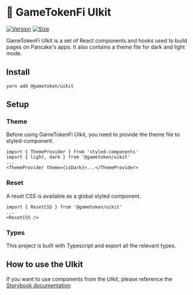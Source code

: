 # 🥞 GameTokenFi UIkit

[![Version](https://img.shields.io/npm/v/@gametoken/uikit)](https://www.npmjs.com/package/@gametoken/uikit) [![Size](https://img.shields.io/bundlephobia/min/@gametoken/uikit)](https://www.npmjs.com/package/@gametoken/uikit)

GameTokenFi UIkit is a set of React components and hooks used to build pages on Pancake's apps. It also contains a theme file for dark and light mode.

## Install

`yarn add @gametoken/uikit`

## Setup

### Theme

Before using GameTokenFi UIkit, you need to provide the theme file to styled-component.

```
import { ThemeProvider } from 'styled-components'
import { light, dark } from '@gametoken/uikit'
...
<ThemeProvider theme={isDark}>...</ThemeProvider>
```

### Reset

A reset CSS is available as a global styled component.

```
import { ResetCSS } from '@gametoken/uikit'
...
<ResetCSS />
```

### Types

This project is built with Typescript and export all the relevant types.

## How to use the UIkit

If you want to use components from the UIkit, please reference the [Storybook documentation](https://pancakeswap.github.io/pancake-uikit/)
